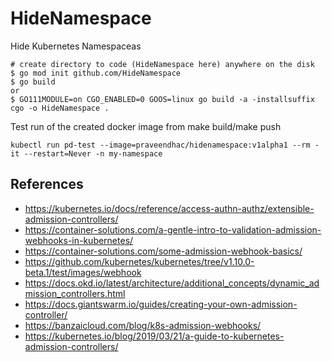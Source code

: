 # HideNamespace
Hide Kubernetes Namespaceas

```
# create directory to code (HideNamespace here) anywhere on the disk 
$ go mod init github.com/HideNamespace
$ go build 
or
$ GO111MODULE=on CGO_ENABLED=0 GOOS=linux go build -a -installsuffix cgo -o HideNamespace .
```

Test run of the created docker image from make build/make push
```
kubectl run pd-test --image=praveendhac/hidenamespace:v1alpha1 --rm -it --restart=Never -n my-namespace
```
## References
- https://kubernetes.io/docs/reference/access-authn-authz/extensible-admission-controllers/
- https://container-solutions.com/a-gentle-intro-to-validation-admission-webhooks-in-kubernetes/
- https://container-solutions.com/some-admission-webhook-basics/
- https://github.com/kubernetes/kubernetes/tree/v1.10.0-beta.1/test/images/webhook
- https://docs.okd.io/latest/architecture/additional_concepts/dynamic_admission_controllers.html
- https://docs.giantswarm.io/guides/creating-your-own-admission-controller/
- https://banzaicloud.com/blog/k8s-admission-webhooks/
- https://kubernetes.io/blog/2019/03/21/a-guide-to-kubernetes-admission-controllers/
